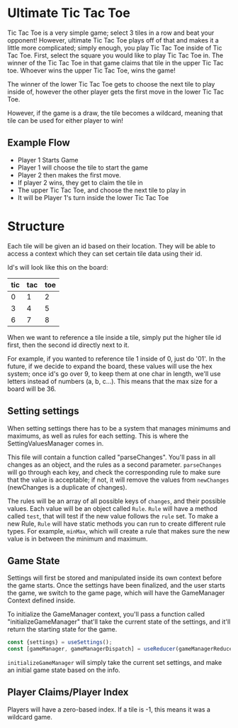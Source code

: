 # Ultimate Tic Tac Toe

Tic Tac Toe is a very simple game; select 3 tiles in a row and beat your opponent! However, 
ultimate Tic Tac Toe plays off of that and makes it a little more complicated; simply enough,
you play Tic Tac Toe inside of Tic Tac Toe. First, select the square you would like to play 
Tic Tac Toe in. The winner of the Tic Tac Toe in that game claims that tile in the upper
Tic Tac toe. Whoever wins the upper Tic Tac Toe, wins the game!

The winner of the lower Tic Tac Toe gets to choose the next tile to play inside of, however
the other player gets the first move in the lower Tic Tac Toe.

However, if the game is a draw, the tile becomes a wildcard, meaning that tile can be used
for either player to win!

## Example Flow
- Player 1 Starts Game
- Player 1 will choose the tile to start the game
- Player 2 then makes the first move.
- If player 2 wins, they get to claim the tile in
- The upper Tic Tac Toe, and choose the next tile to play in
- It will be Player 1's turn inside the lower Tic Tac Toe

# Structure

Each tile will be given an id based on their location. They will be able to access a context
which they can set certain tile data using their id. 

Id's will look like this on the board:

|tic|tac|toe|
|-|-|-
|0|1|2|
|3|4|5|
|6|7|8|

When we want to reference a tile inside a tile, simply put the higher tile id first, then 
the second id directly next to it.

For example, if you wanted to reference tile 1 inside of 0, just do '01'. In the future, if we
decide to expand the board, these values will use the hex system; once id's go over 9, to keep them
at one char in length, we'll use letters instead of numbers (a, b, c...). This means that the max 
size for a board will be 36.

## Setting settings
When setting settings there has to be a system that manages minimums and maximums, as
well as rules for each setting. This is where the SettingValuesManager comes in.

This file will contain a function called "parseChanges". You'll pass in all changes
as an object, and the rules as a second parameter. `parseChanges` will go through
each key, and check the corresponding rule to make sure that the value is acceptable;
if not, it will remove the values from `newChanges` (newChanges is a duplicate of
changes).

The rules will be an array of all possible keys of `changes`, and their possible 
values. Each value will be an object called `Rule`. `Rule` will have a method called
`test`, that will test if the new value follows the `rule` set. To make a new Rule, 
`Rule` will have static methods you can run to create different rule types. For example,
`minMax`, which will create a rule that makes sure the new value is in between the
minimum and maximum. 

## Game State

Settings will first be stored and manipulated inside its own context before the game 
starts. Once the settings have been finalized, and the user starts the game, we switch 
to the game page, which will have the GameManager Context defined inside.

To initialize the GameManager context, you'll pass a function called "initializeGameManager" 
that'll take the current state of the settings, and it'll return the starting state for
the game.

```typescript
const {settings} = useSettings();
const [gameManager, gameManagerDispatch] = useReducer(gameManagerReducer, initializeGameManager(settings));
```

`initializeGameManager` will simply take the current set settings, and make an initial
game state based on the info.

## Player Claims/Player Index

Players will have a zero-based index. If a tile is -1, this means
it was a wildcard game.
